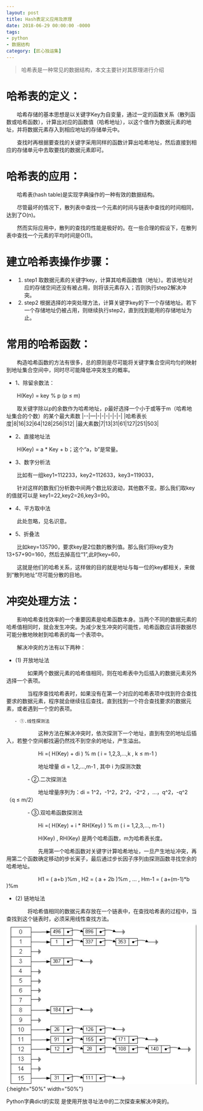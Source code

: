 ```yaml
---
layout: post
title: Hash表定义应用及原理
date: 2018-06-29 00:00:00 -0000
tags: 
- python
- 数据结构
category: [匠心独运集]
---
```


> 哈希表是一种常见的数据结构，本文主要针对其原理进行介绍

# 哈希表的定义：

　　哈希存储的基本思想是以关键字Key为自变量，通过一定的函数关系（散列函数或哈希函数），计算出对应的函数值（哈希地址），以这个值作为数据元素的地址，并将数据元素存入到相应地址的存储单元中。

　　查找时再根据要查找的关键字采用同样的函数计算出哈希地址，然后直接到相应的存储单元中去取要找的数据元素即可。

# 哈希表的应用：

　　哈希表(hash table)是实现字典操作的一种有效的数据结构。

　　尽管最坏的情况下，散列表中查找一个元素的时间与链表中查找的时间相同，达到了O(n)。

　　然而实际应用中，散列的查找的性能是极好的。在一些合理的假设下，在散列表中查找一个元素的平均时间是O(1)。

# 建立哈希表操作步骤：

- 1) step1 取数据元素的关键字key，计算其哈希函数值（地址）。若该地址对应的存储空间还没有被占用，则将该元素存入；否则执行step2解决冲突。

- 2) step2 根据选择的冲突处理方法，计算关键字key的下一个存储地址。若下一个存储地址仍被占用，则继续执行step2，直到找到能用的存储地址为止。


# 常用的哈希函数：

　　构造哈希函数的方法有很多，总的原则是尽可能将关键字集合空间均匀的映射到地址集合空间中，同时尽可能降低冲突发生的概率。

- 1、除留余数法：

　　H(Key) = key % p  (p ≤ m)

　　取关键字除以p的余数作为哈希地址，p最好选择一个小于或等于m（哈希地址集合的个数）的某个最大素数
|--|—|-|-|-|-|-|-|
|哈希表长度|8|16|32|64|128|256|512|
|最大素数|7|13|31|61|127|251|503|

- 2、直接地址法

　　H(Key) = a * Key + b；这个“a，b”是常量。

- 3、数字分析法

　　比如有一组key1=112233，key2=112633，key3=119033，

　　针对这样的数我们分析数中间两个数比较波动，其他数不变。那么我们取key的值就可以是 key1=22,key2=26,key3=90。

- 4、平方取中法

　　此处忽略，见名识意。

- 5、折叠法

　　比如key=135790，要求key是2位数的散列值。那么我们将key变为13+57+90=160，然后去掉高位“1”,此时key=60，

　　这就是他们的哈希关系，这样做的目的就是地址与每一位的key都相关，来做到“散列地址”尽可能分散的目地。

# 冲突处理方法：

　　影响哈希查找效率的一个重要因素是哈希函数本身。当两个不同的数据元素的哈希值相同时，就会发生冲突。为减少发生冲突的可能性，哈希函数应该将数据尽可能分散地映射到哈希表的每一个表项中。

　　解决冲突的方法有以下两种：　

- (1) 开放地址法　　

　　　　如果两个数据元素的哈希值相同，则在哈希表中为后插入的数据元素另外选择一个表项。

　　　　当程序查找哈希表时，如果没有在第一个对应的哈希表项中找到符合查找要求的数据元素，程序就会继续往后查找，直到找到一个符合查找要求的数据元素，或者遇到一个空的表项。　　

	   - ①.线性探测法

　　　　　　这种方法在解决冲突时，依次探测下一个地址，直到有空的地址后插入，若整个空间都找遍仍然找不到空余的地址，产生溢出。

　　　　　　Hi =( H(Key) + di ) % m  ( i = 1,2,3,...,k , k ≤ m-1 )

　　　　　　地址增量 di = 1,2,...,m-1 , 其中 i 为探测次数

　　　　- ②.二次探测法

　　　　　　地址增量序列为：di = 1^2，-1^2，2^2，-2^2 ，...，q^2，-q^2  （q ≤ m/2）

　　　　- ③.双哈希函数探测法

　　　　　　Hi =( H(Key) + i * RH(Key) ) % m      ( i = 1,2,3,..., m-1 )

　　　　　　H(Key) , RH(Key) 是两个哈希函数，m为哈希表长度。

　　　　　　先用第一个哈希函数对关键字计算哈希地址，一旦产生地址冲突，再用第二个函数确定移动的步长寅子，最后通过步长因子序列由探测函数寻找空余的哈希地址。

　　　　　　H1 = ( a+b )%m , H2 = ( a + 2b )%m , ... , Hm-1 = ( a+(m-1)*b )%m
- (2) 链地址法

　　　　将哈希值相同的数据元素存放在一个链表中，在查找哈希表的过程中，当查找到这个链表时，必须采用线性查找方法。
![img](/assets/images/2018-06-29-HashingStoring/01.png){:height="50%" width="50%"}
 
Python字典dict的实现 是使用开放寻址法中的二次探查来解决冲突的。

